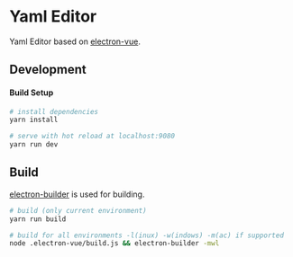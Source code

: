 # Yaml Editor
Yaml Editor based on [electron-vue](https://github.com/SimulatedGREG/electron-vue).

## Development

#### Build Setup
``` bash
# install dependencies
yarn install

# serve with hot reload at localhost:9080
yarn run dev
```

## Build
[electron-builder](https://www.electron.build/) is used for building.

``` bash
# build (only current environment)
yarn run build

# build for all environments -l(inux) -w(indows) -m(ac) if supported
node .electron-vue/build.js && electron-builder -mwl
```